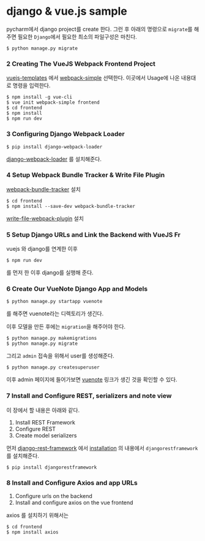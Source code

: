 

# django & vue.js sample
pycharm에서 django project를 create 한다.
그런 후 아래의 명령으로 `migrate`를 해주면 필요한 `Django`에서 필요한 최소의 파일구성은 마친다.

```shell script
$ python manage.py migrate
```


### 2 Creating The VueJS Webpack Frontend Project

[vuejs-templates](https://github.com/vuejs-templates) 에서 [webpack-simple](https://github.com/vuejs-templates/webpack-simple) 선택한다.
이곳에서 Usage에 나온 내용대로 명령을 입력한다.

```shell script
$ npm install -g vue-cli
$ vue init webpack-simple frontend
$ cd frontend
$ npm install
$ npm run dev
```

### 3 Configuring Django Webpack Loader
```shell script
$ pip install django-webpack-loader
```
[django-webpack-loader](https://github.com/owais/django-webpack-loader) 를 설치해준다.


### 4 Setup Webpack Bundle Tracker & Write File Plugin
[webpack-bundle-tracker](https://github.com/owais/webpack-bundle-tracker) 설치

```shell script
$ cd frontend
$ npm install --save-dev webpack-bundle-tracker
```

[write-file-webpack-plugin](https://github.com/gajus/write-file-webpack-plugin) 설치


### 5 Setup Django URLs and Link the Backend with VueJS Fr
vuejs 와 django를 연계한 이후 
```shell script
$ npm run dev
```
를 먼저 한 이후 django를 실행해 준다.

### 6 Create Our VueNote Django App and Models
```shell script
$ python manage.py startapp vuenote
```
를 해주면 vuenote라는 디렉토리가 생긴다.

이후 모델을 만든 후에는 `migration`을 해주어야 한다.
```shell script
$ python manage.py makemigrations
$ python manage.py migrate
```

그리고 `admin` 접속을 위해서 user를 생성해준다.
```shell script
$ python manage.py createsuperuser
```

이후 admin 페이지에 들어가보면 [vuenote](http://127.0.0.1:8000/admin/vuenote/) 링크가 생긴 것을 확인할 수 있다.

### 7 Install and Configure REST, serializers and note view
이 장에서 할 내용은 아래와 같다.
1. Install REST Framework
1. Configure REST
1. Create model serializers

먼저 [django-rest-framework](https://www.django-rest-framework.org/) 에서 [installation](https://www.django-rest-framework.org/#installation) 의 내용에서 `djangorestframework` 를 설치해준다.
```shell script
$ pip install djangorestframework
```

### 8 Install and Configure Axios and app URLs
1. Configure urls on the backend
1. Install and configure axios on the vue frontend

axios 를 설치하기 위해서는 
```shell script
$ cd frontend
$ npm install axios
```
